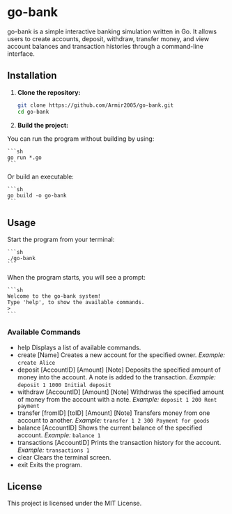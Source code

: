 # go-bank

go-bank is a simple interactive banking simulation written in Go. It allows users to create accounts, deposit, withdraw, transfer money, and view account balances and transaction histories through a command-line interface.

## Installation

1. **Clone the repository:**

   ```sh
   git clone https://github.com/Armir2005/go-bank.git
   cd go-bank
   ```

2. **Build the project:**

You can run the program without building by using:

    ```sh
    go run *.go
    ```

Or build an executable:

    ```sh
    go build -o go-bank
    ```

## Usage

Start the program from your terminal:

    ```sh
    ./go-bank
    ```

When the program starts, you will see a prompt:

    ```sh
    Welcome to the go-bank system!
    Type 'help', to show the available commands.
    > 
    ```

### Available Commands

- help
  Displays a list of available commands.
- create [Name]
  Creates a new account for the specified owner.
  _Example:_
  `create Alice`
- deposit [AccountID] [Amount] [Note]
  Deposits the specified amount of money into the account. A note is added to the transaction.
  _Example:_
  `deposit 1 1000 Initial deposit`
- withdraw [AccountID] [Amount] [Note]
  Withdrwas the specified amount of money from the account with a note.
  _Example:_
  `deposit 1 200 Rent payment`
- transfer [fromID] [toID] [Amount] [Note]
  Transfers money from one account to another.
  _Example:_
  `transfer 1 2 300 Payment for goods`
- balance [AccountID]
  Shows the current balance of the specified account.
  _Example:_
  `balance 1`
- transactions [AccountID]
  Prints the transaction history for the account.
  _Example:_
  `transactions 1`
- clear
  Clears the terminal screen.
- exit
  Exits the program.

## License

This project is licensed under the MIT License.